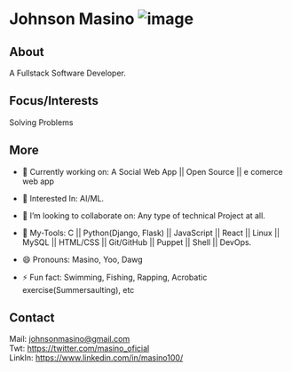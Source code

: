 # Johnson Masino   ![image](https://github.com/JohnsonMasino/JohnsonMasino/assets/117756339/078f5896-2d62-49ba-95cc-4e8dcc2fb700)

## About
A Fullstack Software Developer.
## Focus/Interests
Solving Problems
## More
- 🔭 Currently working on: A Social Web App || Open Source || e comerce web app
- 🌱 Interested In: AI/ML.
  
- 👯 I’m looking to collaborate on: Any type of technical Project at all.
- 💬 My-Tools: C || Python(Django, Flask) || JavaScript || React || Linux || MySQL || HTML/CSS || Git/GitHub || Puppet || Shell || DevOps.
- 😄 Pronouns: Masino, Yoo, Dawg
- ⚡ Fun fact: Swimming, Fishing, Rapping, Acrobatic exercise(Summersaulting), etc
## Contact
Mail: johnsonmasino@gmail.com <br>
Twt: https://twitter.com/masino_oficial <br>
LinkIn: https://www.linkedin.com/in/masino100/
